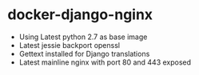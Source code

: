 # docker-django-nginx

* Using Latest python 2.7 as base image
* Latest jessie backport openssl
* Gettext installed for Django translations
* Latest mainline nginx with port 80 and 443 exposed
